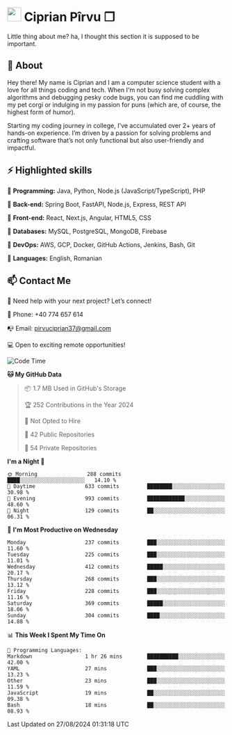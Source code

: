 # <img height="32px" src="https://user-images.githubusercontent.com/74038190/216122041-518ac897-8d92-4c6b-9b3f-ca01dcaf38ee.png"> Ciprian Pîrvu ❐ </h1>

Little thing about me? ha, I thought this section it is supposed to be important.

## 🧐 About

Hey there! My name is Ciprian and I am a computer science student with a love for all things coding and tech. When I'm not busy solving complex algorithms and debugging pesky code bugs, you can find me cuddling with my pet corgi or indulging in my passion for puns (which are, of course, the highest form of humor).

Starting my coding journey in college, I've accumulated over 2+ years of hands-on experience. I’m driven by a passion for solving problems and crafting software that’s not only functional but also user-friendly and impactful.


## ⚡ Highlighted skills

🎯 **Programming:** Java, Python, Node.js (JavaScript/TypeScript), PHP

🎯 **Back-end:** Spring Boot, FastAPI, Node.js, Express, REST API

🎯 **Front-end:** React, Next.js, Angular, HTML5, CSS

🎯 **Databases:** MySQL, PostgreSQL, MongoDB, Firebase

🎯 **DevOps:** AWS, GCP, Docker, GitHub Actions, Jenkins, Bash, Git

🎯 **Languages:** English, Romanian



## 📫 Contact Me

🤝 Need help with your next project? Let’s connect!

📱 Phone: +40 774 657 614

📭 Email: pirvuciprian37@gmail.com


💻 Open to exciting remote opportunities!

<!--START_SECTION:waka-->
![Code Time](http://img.shields.io/badge/Code%20Time-2%2C125%20hrs%201%20min-blue)

**🐱 My GitHub Data** 

> 📦 1.7 MB Used in GitHub's Storage 
 > 
> 🏆 252 Contributions in the Year 2024
 > 
> 🚫 Not Opted to Hire
 > 
> 📜 42 Public Repositories 
 > 
> 🔑 54 Private Repositories 
 > 
**I'm a Night 🦉** 

```text
🌞 Morning                288 commits         ████░░░░░░░░░░░░░░░░░░░░░   14.10 % 
🌆 Daytime                633 commits         ████████░░░░░░░░░░░░░░░░░   30.98 % 
🌃 Evening                993 commits         ████████████░░░░░░░░░░░░░   48.60 % 
🌙 Night                  129 commits         ██░░░░░░░░░░░░░░░░░░░░░░░   06.31 % 
```
📅 **I'm Most Productive on Wednesday** 

```text
Monday                   237 commits         ███░░░░░░░░░░░░░░░░░░░░░░   11.60 % 
Tuesday                  225 commits         ███░░░░░░░░░░░░░░░░░░░░░░   11.01 % 
Wednesday                412 commits         █████░░░░░░░░░░░░░░░░░░░░   20.17 % 
Thursday                 268 commits         ███░░░░░░░░░░░░░░░░░░░░░░   13.12 % 
Friday                   228 commits         ███░░░░░░░░░░░░░░░░░░░░░░   11.16 % 
Saturday                 369 commits         █████░░░░░░░░░░░░░░░░░░░░   18.06 % 
Sunday                   304 commits         ████░░░░░░░░░░░░░░░░░░░░░   14.88 % 
```


📊 **This Week I Spent My Time On** 

```text
💬 Programming Languages: 
Markdown                 1 hr 26 mins        ██████████░░░░░░░░░░░░░░░   42.00 % 
YAML                     27 mins             ███░░░░░░░░░░░░░░░░░░░░░░   13.23 % 
Other                    23 mins             ███░░░░░░░░░░░░░░░░░░░░░░   11.59 % 
JavaScript               19 mins             ██░░░░░░░░░░░░░░░░░░░░░░░   09.38 % 
Bash                     18 mins             ██░░░░░░░░░░░░░░░░░░░░░░░   08.93 % 
```


 Last Updated on 27/08/2024 01:31:18 UTC
<!--END_SECTION:waka-->
